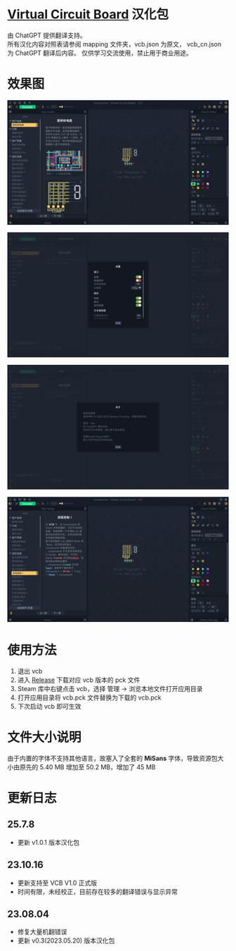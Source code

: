 # [Virtual Circuit Board](https://store.steampowered.com/app/1885690/Virtual_Circuit_Board/) 汉化包
由 ChatGPT 提供翻译支持。  
所有汉化内容对照表请参阅 mapping 文件夹，vcb.json 为原文， vcb_cn.json 为 ChatGPT 翻译后内容。
仅供学习交流使用，禁止用于商业用途。  
# 效果图

![sample1](./img/sample1.png)

![sample2](./img/sample2.png)

![sample3](./img/sample3.png)

![sample4](./img/sample4.png)


# 使用方法

1. 退出 vcb
2. 进入 [Release](https://github.com/CECoffee/vcb_cn/releases) 下载对应 vcb 版本的 pck 文件
3. Steam 库中右键点击 vcb，选择 管理 -> 浏览本地文件打开应用目录
4. 打开应用目录将 vcb.pck 文件替换为下载的 vcb.pck
5. 下次启动 vcb 即可生效

# 文件大小说明
由于内置的字体不支持其他语言，故塞入了全套的 **MiSans** 字体，导致资源包大小由原先的 5.40 MB 增加至 50.2 MB，增加了 45 MB

# 更新日志
## 25.7.8
- 更新 v1.0.1 版本汉化包

## 23.10.16
- 更新支持至 VCB V1.0 正式版
- 时间有限，未经校正，目前存在较多的翻译错误与显示异常

## 23.08.04
- 修复大量机翻错误
- 更新 v0.3(2023.05.20) 版本汉化包
